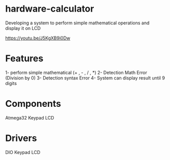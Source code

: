 # hardware-calculator
Developing a system to perform simple mathematical operations and display it on LCD

https://youtu.be/J5KgXB9i0Dw
# Features
1- perform simple mathematical (+ , - , / , *)
2- Detection Math Error (Division by 0)
3- Detection syntax Error 
4- System can display result until 9 digits

# Components
Atmega32
Keypad
LCD

# Drivers
DIO
Keypad
LCD

